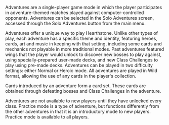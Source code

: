 Adventures are a single-player game mode in which the player participates in adventure-themed matches played against computer-controlled opponents. Adventures can be selected in the Solo Adventures screen, accessed through the Solo Adventures button from the main menu.

Adventures offer a unique way to play Hearthstone. Unlike other types of play, each adventure has a specific theme and identity, featuring heroes, cards, art and music in keeping with that setting, including some cards and mechanics not playable in more traditional modes. Past adventures featured wings that the player would unlock to discover new bosses to play against, using specially-prepared user-made decks, and new Class Challenges to play using pre-made decks. Adventures can be played in two difficulty settings: either Normal or Heroic mode. All adventures are played in Wild format, allowing the use of any cards in the player's collection.

Cards introduced by an adventure form a card set. These cards are obtained through defeating bosses and Class Challenges in the adventure.

Adventures are not available to new players until they have unlocked every class. Practice mode is a type of adventure, but functions differently from the other adventures in that it is an introductory mode to new players. Practice mode is available to all players. 